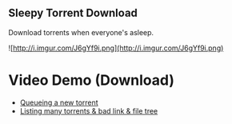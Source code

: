 Sleepy Torrent Download
---
Download torrents when everyone's asleep.

![http://i.imgur.com/J6gYf9i.png](http://i.imgur.com/J6gYf9i.png)


Video Demo (Download)
===
* [Queueing a new torrent](vid/newtorrent.mp4?raw=true)
* [Listing many torrents & bad link & file tree](vid/multintree.mp4?raw=true)
